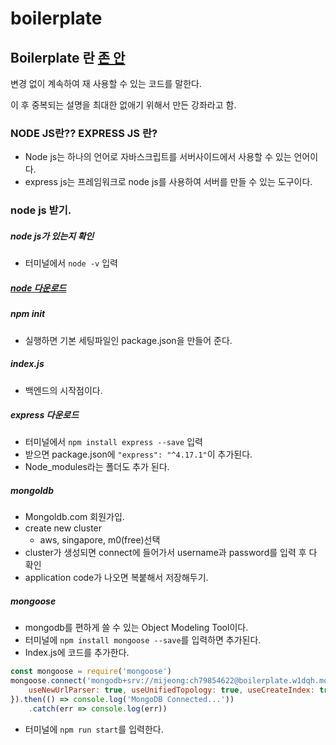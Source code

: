 # boilerplate

## Boilerplate 란 [존 안](https://www.inflearn.com/course/%EB%94%B0%EB%9D%BC%ED%95%98%EB%A9%B0-%EB%B0%B0%EC%9A%B0%EB%8A%94-%EB%85%B8%EB%93%9C-%EB%A6%AC%EC%95%A1%ED%8A%B8-%EA%B8%B0%EB%B3%B8/lecture/37061)

변경 없이 계속하여 재 사용할 수 있는 코드를 말한다.

이 후 중복되는 설명을 최대한 없애기 위해서 만든 강좌라고 함.

### NODE JS란?? EXPRESS JS 란?

- Node js는 하나의 언어로 자바스크립트를 서버사이드에서 사용할 수 있는 언어이다.
- express js는 프레임워크로 node js를 사용하여 서버를 만들 수 있는 도구이다.



### node js 받기.

##### node js가 있는지 확인

- 터미널에서 `node -v` 입력



##### [node 다운로드](https://nodejs.org/ko/)



##### npm init

- 실행하면 기본 세팅파일인 package.json을 만들어 준다.

##### index.js

- 백엔드의 시작점이다.

##### express 다운로드

- 터미널에서 `npm install express --save` 입력
- 받으면 package.json에 `"express": "^4.17.1"`이 추가된다.
- Node_modules라는 폴더도 추가 된다.

##### mongoldb

- Mongoldb.com 회원가입.
- create new cluster
  - aws, singapore, m0(free)선택
- cluster가 생성되면 connect에 들어가서 username과 password를 입력 후 다 확인
- application code가 나오면 복붙해서 저장해두기.

##### mongoose

- mongodb를 편하게 쓸 수 있는 Object Modeling Tool이다.
- 터미널에 `npm install mongoose --save`를 입력하면 추가된다.
- Index.js에 코드를 추가한다.

``` javascript
const mongoose = require('mongoose')
mongoose.connect('mongodb+srv://mijeong:ch79854622@boilerplate.w1dqh.mongodb.net/myFirstDatabase?retryWrites=true&w=majority', {
	useNewUrlParser: true, useUnifiedTopology: true, useCreateIndex: true, useFindAndModify: false
}).then(() => console.log('MongoDB Connected...'))
	.catch(err => console.log(err))
```

- 터미널에 `npm run start`를 입력한다.